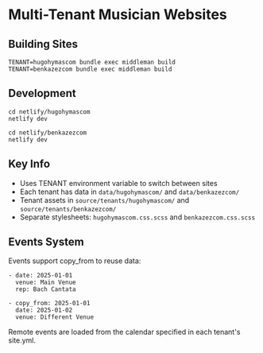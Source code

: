 # Multi-Tenant Musician Websites

## Building Sites

```
TENANT=hugohymascom bundle exec middleman build
TENANT=benkazezcom bundle exec middleman build
```

## Development

```
cd netlify/hugohymascom
netlify dev

cd netlify/benkazezcom  
netlify dev
```

## Key Info

- Uses TENANT environment variable to switch between sites
- Each tenant has data in `data/hugohymascom/` and `data/benkazezcom/`
- Tenant assets in `source/tenants/hugohymascom/` and `source/tenants/benkazezcom/`
- Separate stylesheets: `hugohymascom.css.scss` and `benkazezcom.css.scss`

## Events System

Events support copy_from to reuse data:

```
- date: 2025-01-01
  venue: Main Venue
  rep: Bach Cantata
  
- copy_from: 2025-01-01
  date: 2025-01-02
  venue: Different Venue
```

Remote events are loaded from the calendar specified in each tenant's site.yml.